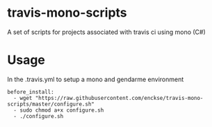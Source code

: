 travis-mono-scripts
===================

A set of scripts for projects associated with travis ci using mono (C#)

Usage
=====
In the .travis.yml to setup a mono and gendarme environment
```text
before_install:
  - wget "https://raw.githubusercontent.com/enckse/travis-mono-scripts/master/configure.sh"
  - sudo chmod a+x configure.sh
  - ./configure.sh
```
